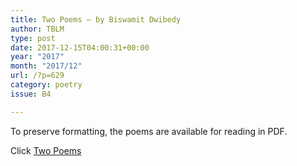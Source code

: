 ```yaml
---
title: Two Poems – by Biswamit Dwibedy
author: TBLM
type: post
date: 2017-12-15T04:00:31+00:00
year: "2017"
month: "2017/12"
url: /?p=629
category: poetry
issue: B4

---
```

To preserve formatting, the poems are available for reading in PDF.

Click [Two Poems][1]

 [1]: http://bombayliterarymagazine.com/wp-content/uploads/2017/12/Two-Poems.pdf
